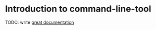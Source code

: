 # Introduction to command-line-tool

TODO: write [great documentation](http://jacobian.org/writing/what-to-write/)

